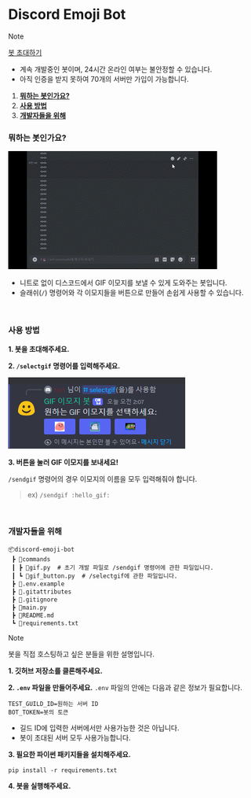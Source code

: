 # Discord Emoji Bot

> [!NOTE]
> [봇 초대하기](https://discord.com/oauth2/authorize?client_id=1275860131711815690&permissions=826781527040&integration_type=0&scope=bot)
> - 계속 개발중인 봇이며, 24시간 온라인 여부는 불안정할 수 있습니다.
> - 아직 인증을 받지 못하여 70개의 서버만 가입이 가능합니다.

1. [**뭐하는 봇인가요?**](#뭐하는-봇인가요?)
2. [**사용 방법**](#사용-방법)
3. [**개발자들을 위해**](#개발자들을-위해)

### 뭐하는 봇인가요?

![예시 영상](img/example_test.gif)

- 니트로 없이 디스코드에서 GIF 이모지를 보낼 수 있게 도와주는 봇입니다.
- 슬래쉬(`/`) 명령어와 각 이모지들을 버튼으로 만들어 손쉽게 사용할 수 있습니다.

<br>

### 사용 방법 

**1. 봇을 초대해주세요.**

**2. `/selectgif` 명령어를 입력해주세요.**

![예시 사진](img/selectgif_example.png)

**3. 버튼을 눌러 GIF 이모지를 보내세요!**

`/sendgif` 명령어의 경우 이모지의 이름을 모두 입력해줘야 합니다.
> ex) `/sendgif :hello_gif:` 

<br>

### 개발자들을 위해

```
📦discord-emoji-bot
 ┣ 📂commands
 ┃ ┣ 📜gif.py  # 초기 개발 파일로 /sendgif 명령어에 관한 파일입니다.
 ┃ ┗ 📜gif_button.py  # /selectgif에 관한 파일입니다.
 ┣ 📜.env.example
 ┣ 📜.gitattributes
 ┣ 📜.gitignore
 ┣ 📜main.py
 ┣ 📜README.md
 ┗ 📜requirements.txt
 ```

> [!NOTE]
> 봇을 직접 호스팅하고 싶은 분들을 위한 설명입니다.

**1. 깃허브 저장소를 클론해주세요.**

**2. `.env` 파일을 만들어주세요.**
`.env` 파일의 안에는 다음과 같은 정보가 필요합니다.
```
TEST_GUILD_ID=원하는 서버 ID
BOT_TOKEN=봇의 토큰
```
- 길드 ID에 입력한 서버에서만 사용가능한 것은 아닙니다.
- 봇이 초대된 서버 모두 사용가능합니다.

**3. 필요한 파이썬 패키지들을 설치해주세요.**
```
pip install -r requirements.txt
```

**4. 봇을 실행해주세요.**